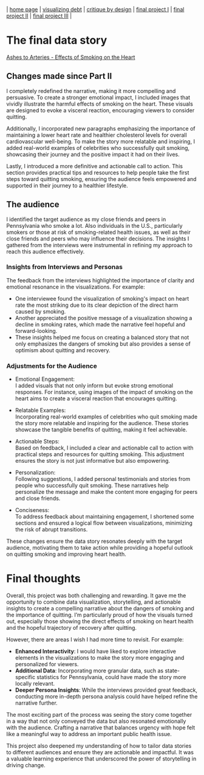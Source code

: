 | [home page](https://adityakolpe.github.io/Data-Canvas/) | [visualizing debt](visualizing-government-debt) | [critique by design](critique-by-design) | [final project I](final-project-part-one) | [final project II](final-project-part-two) | [final project III](final-project-part-three) |

# The final data story
[Ashes to Arteries - Effects of Smoking on the Heart](https://carnegiemellon.shorthandstories.com/ashes-to-arteries/index.html)

## Changes made since Part II <br/>
I completely redefined the narrative, making it more compelling and persuasive. To create a stronger emotional impact, I included images that vividly illustrate the harmful effects of smoking on the heart. These visuals are designed to evoke a visceral reaction, encouraging viewers to consider quitting.<br/>

Additionally, I incorporated new paragraphs emphasizing the importance of maintaining a lower heart rate and healthier cholesterol levels for overall cardiovascular well-being. To make the story more relatable and inspiring, I added real-world examples of celebrities who successfully quit smoking, showcasing their journey and the positive impact it had on their lives.<br/>

Lastly, I introduced a more definitive and actionable call to action. This section provides practical tips and resources to help people take the first steps toward quitting smoking, ensuring the audience feels empowered and supported in their journey to a healthier lifestyle.<br/>

## The audience <br/>
I identified the target audience as my close friends and peers in Pennsylvania who smoke a lot. Also individuals in the U.S., particularly smokers or those at risk of smoking-related health issues, as well as their close friends and peers who may influence their decisions. The insights I gathered from the interviews were instrumental in refining my approach to reach this audience effectively. <br/>

### Insights from Interviews and Personas <br/>

The feedback from the interviews highlighted the importance of clarity and emotional resonance in the visualizations. For example:<br/>

- One interviewee found the visualization of smoking's impact on heart rate the most striking due to its clear depiction of the direct harm caused by smoking.<br/>
- Another appreciated the positive message of a visualization showing a decline in smoking rates, which made the narrative feel hopeful and forward-looking.<br/>
- These insights helped me focus on creating a balanced story that not only emphasizes the dangers of smoking but also provides a sense of optimism about quitting and recovery.<br/>

### Adjustments for the Audience<br/>

- Emotional Engagement:<br/>
I added visuals that not only inform but evoke strong emotional responses. For instance, using images of the impact of smoking on the heart aims to create a visceral reaction that encourages quitting.<br/>

- Relatable Examples:<br/>
Incorporating real-world examples of celebrities who quit smoking made the story more relatable and inspiring for the audience. These stories showcase the tangible benefits of quitting, making it feel achievable.<br/>

- Actionable Steps:<br/>
Based on feedback, I included a clear and actionable call to action with practical steps and resources for quitting smoking. This adjustment ensures the story is not just informative but also empowering.<br/>

- Personalization:<br/>
Following suggestions, I added personal testimonials and stories from people who successfully quit smoking. These narratives help personalize the message and make the content more engaging for peers and close friends.<br/>

- Conciseness:<br/>
To address feedback about maintaining engagement, I shortened some sections and ensured a logical flow between visualizations, minimizing the risk of abrupt transitions.<br/>

These changes ensure the data story resonates deeply with the target audience, motivating them to take action while providing a hopeful outlook on quitting smoking and improving heart health.<br/>

# Final thoughts <br/>

Overall, this project was both challenging and rewarding. It gave me the opportunity to combine data visualization, storytelling, and actionable insights to create a compelling narrative about the dangers of smoking and the importance of quitting. I’m particularly proud of how the visuals turned out, especially those showing the direct effects of smoking on heart health and the hopeful trajectory of recovery after quitting.  <br/>

However, there are areas I wish I had more time to revisit. For example:   <br/>
- **Enhanced Interactivity**: I would have liked to explore interactive elements in the visualizations to make the story more engaging and personalized for viewers.   <br/>
- **Additional Data**: Incorporating more granular data, such as state-specific statistics for Pennsylvania, could have made the story more locally relevant.   <br/>
- **Deeper Persona Insights**: While the interviews provided great feedback, conducting more in-depth persona analysis could have helped refine the narrative further.   <br/>

The most exciting part of the process was seeing the story come together in a way that not only conveyed the data but also resonated emotionally with the audience. Crafting a narrative that balances urgency with hope felt like a meaningful way to address an important public health issue.   <br/>

This project also deepened my understanding of how to tailor data stories to different audiences and ensure they are actionable and impactful. It was a valuable learning experience that underscored the power of storytelling in driving change. <br/>
